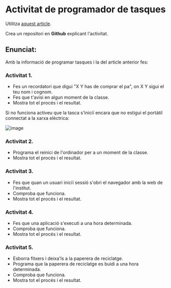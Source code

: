 # Activitat de programador de tasques

Utilitza [aquest article](https://www.maketecheasier.com/schedule-tasks-windows/).

Crea un repositori en **Github** explicant l'activitat.

## Enunciat:

Amb la informació de programar tasques i la del article anterior fes:

### Activitat 1.

- Fes un recordatori que digui "X Y has de comprar el pa", on X Y sigui el teu nom i cognom.
- Fes que t'avisi en algun moment de la classe.
- Mostra tot el procés i el resultat.

Si no funciona activeu que la tasca s'iniciï encara que no estigui el portàtil connectat a la xarxa elèctrica:

![image](https://github.com/user-attachments/assets/c5860323-b3ef-4ba9-96af-f05ffecc3261)


### Activitat 2.

- Programa el reinici de l'ordinador per a un moment de la classe.
- Mostra tot el procés i el resultat.

### Activitat 3.

- Fes que quan un usuari iniciï sessió s'obri el navegador amb la web de l'institut.
- Comproba que funciona.
- Mostra tot el procés i el resultat.

### Activitat 4.

- Fes que una aplicació s'executi a una hora determinada.
- Comproba que funciona.
- Mostra tot el procés i el resultat.

### Activitat 5.

- Esborra fitxers i deixa'ls a la paperera de reciclatge.
- Programa que la paperera de reciclatge es buidi a una hora determinada.
- Comproba que funciona.
- Mostra tot el procés i el resultat.
